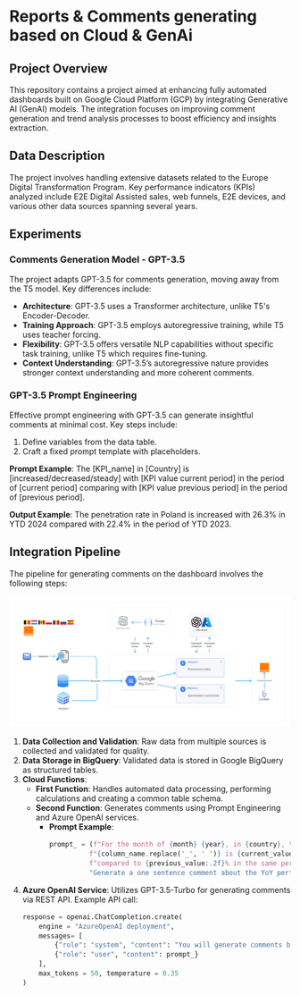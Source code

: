 # Reports & Comments generating based on Cloud & GenAi

## Project Overview

This repository contains a project aimed at enhancing fully automated dashboards built on Google Cloud Platform (GCP) by integrating Generative AI (GenAI) models. The integration focuses on improving comment generation and trend analysis processes to boost efficiency and insights extraction.

## Data Description

The project involves handling extensive datasets related to the Europe Digital Transformation Program. Key performance indicators (KPIs) analyzed include E2E Digital Assisted sales, web funnels, E2E devices, and various other data sources spanning several years.

## Experiments

### Comments Generation Model - GPT-3.5

The project adapts GPT-3.5 for comments generation, moving away from the T5 model. Key differences include:

- **Architecture**: GPT-3.5 uses a Transformer architecture, unlike T5's Encoder-Decoder.
- **Training Approach**: GPT-3.5 employs autoregressive training, while T5 uses teacher forcing.
- **Flexibility**: GPT-3.5 offers versatile NLP capabilities without specific task training, unlike T5 which requires fine-tuning.
- **Context Understanding**: GPT-3.5’s autoregressive nature provides stronger context understanding and more coherent comments.

### GPT-3.5 Prompt Engineering

Effective prompt engineering with GPT-3.5 can generate insightful comments at minimal cost. Key steps include:

1. Define variables from the data table.
2. Craft a fixed prompt template with placeholders.

**Prompt Example**:
The [KPI_name] in [Country] is [increased/decreased/steady] with [KPI value current period] in the period of [current period] comparing with [KPI value previous period] in the period of [previous period].

**Output Example**:
The penetration rate in Poland is increased with 26.3% in YTD 2024 compared with 22.4% in the period of YTD 2023.


## Integration Pipeline

The pipeline for generating comments on the dashboard involves the following steps:

<img src="images/GPT pipeline.png" alt="Comments Generation Pipeline" width="800">

1. **Data Collection and Validation**: Raw data from multiple sources is collected and validated for quality.
2. **Data Storage in BigQuery**: Validated data is stored in Google BigQuery as structured tables.
3. **Cloud Functions**:
   - **First Function**: Handles automated data processing, performing calculations and creating a common table schema.
   - **Second Function**: Generates comments using Prompt Engineering and Azure OpenAI services. 
     - **Prompt Example**:
       ```python
       prompt_ = (f"For the month of {month} {year}, in {country}, the Year-to-Date (YTD)"
                 f"{column_name.replace('_', ' ')} is {current_value:.2f}%,"
                 f"compared to {previous_value:.2f}% in the same period last year."
                 "Generate a one sentence comment about the YoY performance metric.")
       ```
4. **Azure OpenAI Service**: Utilizes GPT-3.5-Turbo for generating comments via REST API. Example API call:
   ```python
   response = openai.ChatCompletion.create(
       engine = "AzureOpenAI deployment",
       messages= [
           {"role": "system", "content": "You will generate comments based on the given data."},
           {"role": "user", "content": prompt_}
       ],
       max_tokens = 50, temperature = 0.35
   )
